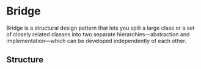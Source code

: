 # Bridge

Bridge is a structural design pattern that lets you split a large class or a set of closely related classes into two separate hierarchies—abstraction and implementation—which can be developed independently of each other.

## Structure
